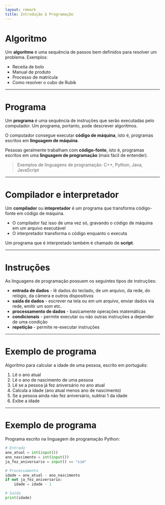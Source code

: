 ```yaml
---
layout: remark
title: Introdução à Programação
---
```


<div>

# Algoritmo

Um **algoritmo** é uma sequência de passos bem definidos para resolver um problema. Exemplos:

- Receita de bolo
- Manual de produto
- Processo de matrícula
- Como resolver o cubo de Rubik

<!-- Algoritmos devem ser expressos dentro de uma quantidade **finita** de espaço e tempo. -->

<!-- Na computação, algoritmos transformam valores de entrada em valores de saída (como funções). -->

---

# Programa

Um **programa** é uma sequência de instruções que serão executadas pelo computador. Um programa, portanto, pode descrever algoritmos.

O computador consegue executar **código de máquina**, isto é, programas escritos em **linguagem de máquina**. <!-- Cada máquina entende uma linguagem diferente -->

Pessoas geralmente trabalham com **código-fonte**, isto é, programas escritos em uma **linguagem de programação** (mais fácil de entender).

> Exemplos de linguagens de programação: C++, Python, Java, JavaScript

---

# Compilador e interpretador

Um **compilador** ou **intepretador** é um programa que transforma código-fonte em código de máquina.

- O compilador faz isso de uma vez só, gravando o código de máquina em um arquivo executável
- O interpretador transforma o código enquanto o executa

Um programa que é interpretado também é chamado de **script**.

---

# Instruções

As linguagens de programação possuem os seguintes tipos de instruções:

- **entrada de dados** - lê dados do teclado, de um arquivo, da rede, do relógio, da câmera e outros dispositivos
- **saída de dados** - escrever na tela ou em um arquivo, enviar dados via rede, emitir um som etc.
- **processamento de dados** - basicamente operações matemáticas
- **condicionais** - permite executar ou não outras instruções a depender de uma condição
- **repetição** - permite re-executar instruções

---

# Exemplo de programa

Algoritmo para calcular a idade de uma pessoa, escrito em português:

1. Lê o ano atual
2. Lê o ano de nascimento de uma pessoa
3. Lê se a pessoa já fez aniversário no ano atual
4. Calcula a idade (ano atual menos ano de nascimento)
5. Se a pessoa ainda não fez aniversário, subtrai 1 da idade
6. Exibe a idade

---

# Exemplo de programa

Programa escrito na linguagem de programação Python:

```python
# Entrada
ano_atual = int(input())
ano_nascimento = int(input())
ja_fez_aniversario = input() == "sim"

# Processamento
idade = ano_atual - ano_nascimento
if not ja_fez_aniversario:
    idade = idade - 1

# Saída
print(idade)
```

</div>
